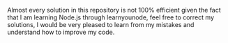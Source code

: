 Almost every solution in this repository is not 100% efficient given the fact that I am learning Node.js through learnyounode, feel free to correct my solutions, I would be very pleased to learn from my mistakes and understand how to improve my code.